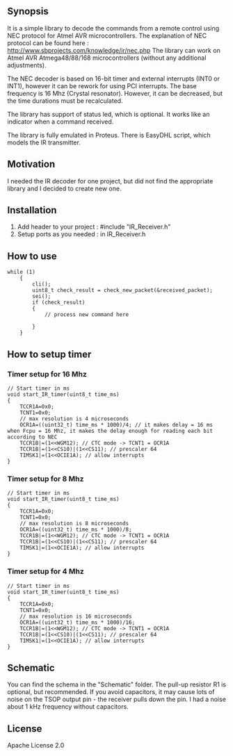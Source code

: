 ## Synopsis

It is a simple library to decode the commands from a remote control using NEC protocol for Atmel AVR microcontrollers.
The explanation of NEC protocol can be found here : http://www.sbprojects.com/knowledge/ir/nec.php
The library can work on Atmel AVR Atmega48/88/168 microcontrollers (without any additional adjustments).

The NEC decoder is based on 16-bit timer and external interrupts (INT0 or INT1), however it can be rework for using PCI interrupts.
The base frequency is 16 Mhz (Crystal resonator). However, it can be decreased, but the time durations must be recalculated.


The library has support of status led, which is optional. It works like an indicator when a command received.

The library is fully emulated in Proteus. There is EasyDHL script, which models the IR transmitter.


## Motivation

I needed the IR decoder for one project, but did not find the appropriate library and I decided to create new one.

## Installation

1. Add header to your project : #include "IR_Receiver.h"
2. Setup ports as you needed : in IR_Receiver.h

## How to use
```
while (1)
	{
		cli();
		uint8_t check_result = check_new_packet(&received_packet);
		sei();
		if (check_result)
		{
			// process new command here

		}
	}
```

## How to setup timer

### Timer setup for 16 Mhz
```
// Start timer in ms
void start_IR_timer(uint8_t time_ms)
{
    TCCR1A=0x0;
    TCNT1=0x0;
    // max resolution is 4 microseconds
    OCR1A=((uint32_t) time_ms * 1000)/4; // it makes delay = 16 ms when Fcpu = 16 Mhz, it makes the delay enough for reading each bit according to NEC
    TCCR1B|=(1<<WGM12); // CTC mode -> TCNT1 = OCR1A
    TCCR1B|=(1<<CS10)|(1<<CS11); // prescaler 64
    TIMSK1|=(1<<OCIE1A); // allow interrupts
}
```

### Timer setup for 8 Mhz
```
// Start timer in ms
void start_IR_timer(uint8_t time_ms)
{
    TCCR1A=0x0;
    TCNT1=0x0;
    // max resolution is 8 microseconds
    OCR1A=((uint32_t) time_ms * 1000)/8;
    TCCR1B|=(1<<WGM12); // CTC mode -> TCNT1 = OCR1A
    TCCR1B|=(1<<CS10)|(1<<CS11); // prescaler 64
    TIMSK1|=(1<<OCIE1A); // allow interrupts
}
```

### Timer setup for 4 Mhz
```
// Start timer in ms
void start_IR_timer(uint8_t time_ms)
{
    TCCR1A=0x0;
    TCNT1=0x0;
    // max resolution is 16 microseconds
    OCR1A=((uint32_t) time_ms * 1000)/16; 
    TCCR1B|=(1<<WGM12); // CTC mode -> TCNT1 = OCR1A
    TCCR1B|=(1<<CS10)|(1<<CS11); // prescaler 64
    TIMSK1|=(1<<OCIE1A); // allow interrupts
}
```

## Schematic
You can find the schema in the "Schematic" folder.
The pull-up resistor R1 is optional, but recommended.
If you avoid capacitors, it may cause lots of noise on the TSOP output pin - the receiver pulls down the pin.
I had a noise about 1 kHz frequency without capacitors.

## License
Apache License 2.0
